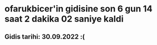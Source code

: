 # ofarukbicer'in gidisine son 6 gun 14 saat 2 dakika 02 saniye kaldi

## Gidis tarihi: 30.09.2022 :(